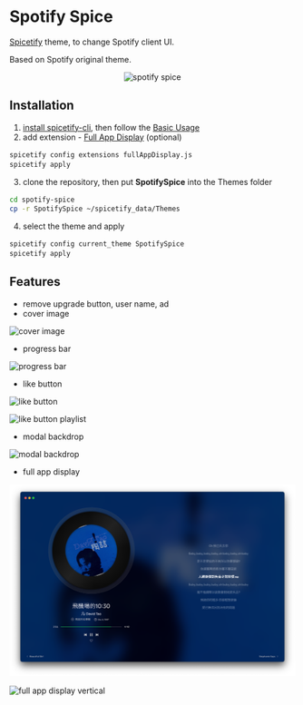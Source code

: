 # Spotify Spice

[Spicetify](https://github.com/khanhas/spicetify-cli) theme, to change Spotify client UI.

Based on Spotify original theme.

<div align="center">
  <img src="https://github.com/grasonchan/spotify-spice/raw/master/screenshots/spotify_spice.png" alt="spotify spice">
</div>

## Installation

1. [install spicetify-cli](https://github.com/khanhas/spicetify-cli/wiki/Installation), then follow the [Basic Usage](https://github.com/khanhas/spicetify-cli/wiki/Basic-Usage)
2. add extension - [Full App Display](https://github.com/khanhas/spicetify-cli/wiki/Extensions#full-app-display) (optional)

```bash
spicetify config extensions fullAppDisplay.js
spicetify apply
```

3. clone the repository, then put **SpotifySpice** into the Themes folder

```bash
cd spotify-spice
cp -r SpotifySpice ~/spicetify_data/Themes
```

4. select the theme and apply

```bash
spicetify config current_theme SpotifySpice
spicetify apply
```

## Features

- remove upgrade button, user name, ad
- cover image

![cover image](https://github.com/grasonchan/spotify-spice/raw/master/screenshots/cover_image.gif)

- progress bar

![progress bar](https://github.com/grasonchan/spotify-spice/raw/master/screenshots/progress_bar.gif)

- like button

![like button](https://github.com/grasonchan/spotify-spice/raw/master/screenshots/like_button.gif)

![like button playlist](https://github.com/grasonchan/spotify-spice/raw/master/screenshots/like_button_playlist.gif)

- modal backdrop
  
![modal backdrop](https://github.com/grasonchan/spotify-spice/raw/master/screenshots/modal_backdrop.png)

- full app display

![full app display](https://github.com/grasonchan/spotify-spice/raw/master/screenshots/full_app_display.png)

![full app display vertical](https://github.com/grasonchan/spotify-spice/raw/master/screenshots/full_app_display_vertical.png)